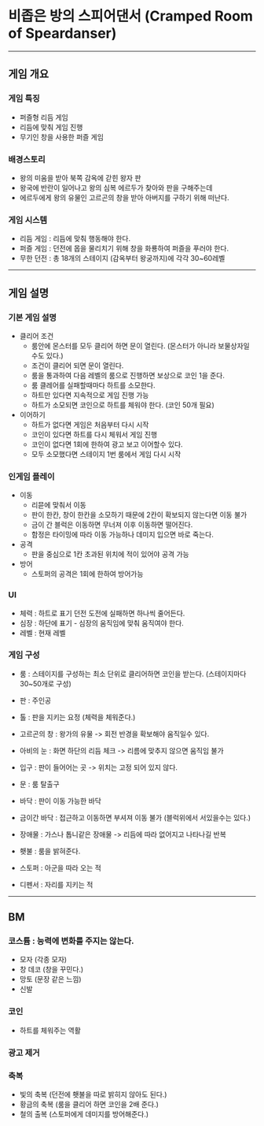 # 비좁은 방의 스피어댄서 (Cramped Room of Speardanser)
---
## 게임 개요
### 게임 특징
- 퍼즐형 리듬 게임
- 리듬에 맞춰 게임 진행
- 무기인 창을 사용한 퍼즐 게임

### 배경스토리
- 왕의 미움을 받아 북쪽 감옥에 갇힌 왕자 판
- 왕국에 반란이 일어나고 왕의 심복 에르두가 찾아와 판을 구해주는데 
- 에르두에게 왕의 유물인 고르곤의 창을 받아 아버지를 구하기 위해 떠난다.  

### 게임 시스템
- 리듬 게임 : 리듬에 맞춰 행동해야 한다.  
- 퍼즐 게임 : 던전에 몹을 물리치기 위해 창을 화룡하여 퍼즐을 푸러야 한다.
- 무한 던전 : 총 18개의 스테이지 (감옥부터 왕궁까지)에 각각 30~60레벨  
---
## 게임 설명
### 기본 게임 설명
- 클리어 조건 
  - 룸안에 몬스터를 모두 클리어 하면 문이 열린다. (몬스터가 아니라 보물상자일수도 있다.)
  - 조건이 클리어 되면 문이 열린다.
  - 룸을 통과하여 다음 레벨의 룸으로 진행하면 보상으로 코인 1을 준다. 
  - 룸 클레어를 실패할때마다 하트를 소모한다.
  - 하트만 있다면 지속적으로 게임 진행 가능 
  - 하트가 소모되면 코인으로 하트를 체워야 한다. (코인 50개 필요)
- 이어하기 
  - 하트가 없다면 게임은 처음부터 다시 시작 
  - 코인이 있다면 하트를 다시 체워서 게임 진행 
  - 코인이 없다면 1회에 한하여 광고 보고 이어할수 있다. 
  - 모두 소모했다면 스테이지 1번 룸에서 게임 다시 시작

### 인게임 플레이
- 이동 
  - 리믇에 맞춰서 이동 
  - 판이 한칸, 창이 한칸을 소모하기 때문에 2칸이 확보되지 않는다면 이동 불가 
  - 금이 간 블럭은 이동하면 무너져 이후 이동하면 떨어진다.
  - 함정은 타이밍에 따라 이동 가능하나 데미지 입으면 바로 죽는다.
- 공격
  - 판을 중심으로 1칸 초과된 위치에 적이 있어야 공격 가능
- 방어
  - 스토퍼의 공격은 1회에 한하여 방어가능   




### UI
- 체력 : 하트로 표기 던전 도전에 실패하면 하나씩 줄어든다.
- 심장 : 하단에 표기 - 심장의 움직임에 맞춰 움직여야 한다.
- 레벨 : 현재 레벨  

### 게임 구성
- 룸 : 스테이지를 구성하는 최소 단위로 클리어하면 코인을 받는다. (스테이지마다 30~50개로 구성)
- 판 : 주인공 
- 톨 : 판을 지키는 요정 (체력을 체워준다.)
- 고르곤의 창 : 왕가의 유물 -> 회전 반경을 확보해야 움직일수 있다. 

- 아비의 눈 : 화면 하단의 리듬 체크 -> 리름에 맞추지 않으면 움직임 불가
- 입구 : 판이 들어어는 곳 -> 위치는 고정 되어 있지 않다. 
- 문 : 룸 탈출구
- 바닥 : 판이 이동 가능한 바닥
- 금이간 바닥 : 접근하고 이동하면 부셔져 이동 불가 (블럭위에서 서있을수는 있다.)
- 장애물 : 가스나 톱니같은 장애물 -> 리듬에 따라 없어지고 나타나길 반복
- 횃불 : 룸을 밝혀준다.  

- 스토퍼 : 아군을 따라 오는 적
- 디펜서 : 자리를 지키는 적
---
## BM
### 코스튬 : 능력에 변화를 주지는 않는다.
- 모자 (각종 모자)
- 창 데코 (창을 꾸민다.)
- 망토 (문장 같은 느낌)
- 신발 

### 코인
- 하트를 체워주는 역활 

### 광고 제거 
### 축복
- 빛의 축복 (던전에 횃불을 따로 밝히지 않아도 된다.)
- 황금의 축복 (룸을 클리어 하면 코인을 2배 준다.)
- 철의 출복 (스토퍼에게 데미지를 방어해준다.)


